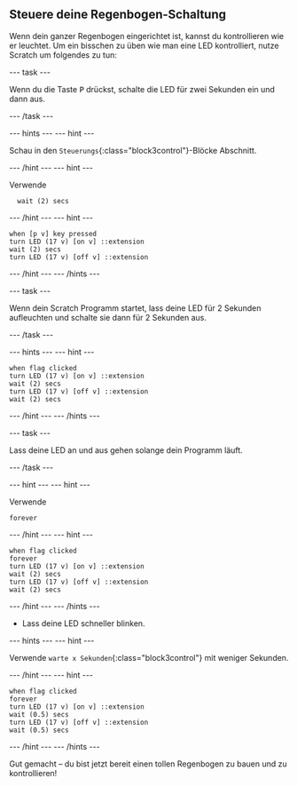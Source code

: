 ## Steuere deine Regenbogen-Schaltung

Wenn dein ganzer Regenbogen eingerichtet ist, kannst du kontrollieren wie er leuchtet. Um ein bisschen zu üben wie man eine LED kontrolliert, nutze Scratch um folgendes zu tun:

--- task --- 

Wenn du die Taste <kbd>P</kbd> drückst, schalte die LED für zwei Sekunden ein und dann aus. 

--- /task ---

--- hints --- 
--- hint --- 

Schau in den `Steuerungs`{:class="block3control"}-Blöcke Abschnitt. 

--- /hint --- 
--- hint --- 

Verwende

```blocks3
  wait (2) secs
```

--- /hint --- 
--- hint ---

```blocks3
when [p v] key pressed
turn LED (17 v) [on v] ::extension
wait (2) secs
turn LED (17 v) [off v] ::extension
```

--- /hint --- 
--- /hints ---

--- task --- 

Wenn dein Scratch Programm startet, lass deine LED für 2 Sekunden aufleuchten und schalte sie dann für 2 Sekunden aus. 

--- /task ---

--- hints --- 
--- hint ---

```blocks3
when flag clicked
turn LED (17 v) [on v] ::extension
wait (2) secs
turn LED (17 v) [off v] ::extension
wait (2) secs
```

--- /hint --- 
--- /hints ---

--- task --- 

Lass deine LED an und aus gehen solange dein Programm läuft. 

--- /task ---

--- hint --- 
--- hint --- 

Verwende

```blocks3
forever
```

--- /hint --- 
--- hint ---

```blocks3
when flag clicked
forever
turn LED (17 v) [on v] ::extension
wait (2) secs
turn LED (17 v) [off v] ::extension
wait (2) secs
```

--- /hint --- 
--- /hints ---

+ Lass deine LED schneller blinken.

--- hints --- 
--- hint --- 

Verwende `warte x Sekunden`{:class="block3control"} mit weniger Sekunden. 

--- /hint --- 
--- hint ---

```blocks3
when flag clicked
forever
turn LED (17 v) [on v] ::extension
wait (0.5) secs
turn LED (17 v) [off v] ::extension
wait (0.5) secs
```

--- /hint --- 
--- /hints ---

Gut gemacht – du bist jetzt bereit einen tollen Regenbogen zu bauen und zu kontrollieren!
